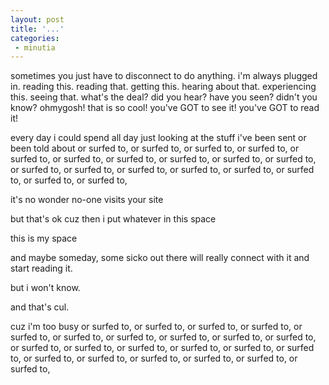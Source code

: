 ```yaml
---
layout: post
title: '...'
categories:
 - minutia
---
```


sometimes you just have to disconnect to do anything. i'm always plugged in. reading this. reading that. getting this. hearing about that. experiencing this. seeing that. what's the deal? did you hear? have you seen? didn't you know? ohmygosh! that is so cool! you've GOT to see it! you've GOT to read it!

every day i could spend all day just looking at the stuff i've been sent or been told about or surfed to, or surfed to, or surfed to, or surfed to, or surfed to, or surfed to, or surfed to, or surfed to, or surfed to, or surfed to, or surfed to, or surfed to, or surfed to, or surfed to, or surfed to, or surfed to, or surfed to, or surfed to, 

it's no wonder no-one visits your site

but that's ok cuz then i put whatever in this space

this is my space

and maybe someday, some sicko out there will really connect with it and start reading it.

but i won't know.

and that's cul.

cuz i'm too busy or surfed to, or surfed to, or surfed to, or surfed to, or surfed to, or surfed to, or surfed to, or surfed to, or surfed to, or surfed to, or surfed to, or surfed to, or surfed to, or surfed to, or surfed to, or surfed to, or surfed to, or surfed to, or surfed to, or surfed to, or surfed to, or surfed to, 

